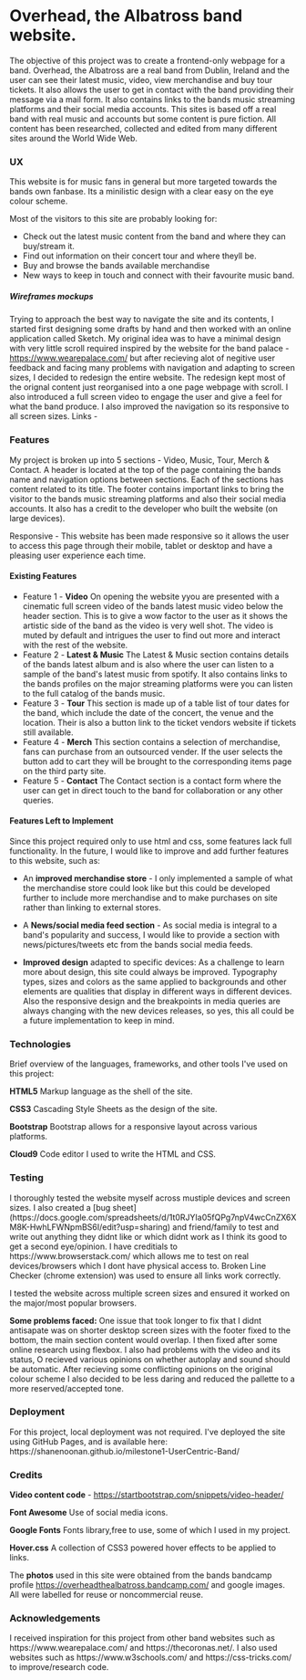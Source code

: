 <h1>Overhead, the Albatross band website.</h1>

The objective of this project was to create a frontend-only webpage for a band. Overhead, the Albatross are a real band from Dublin, Ireland and the user can see their latest music, video, view merchandise and buy tour tickets. It also allows the user to get in contact with the band providing their message via a mail form. It also contains links to the bands music streaming platforms and their social media accounts. This sites is based off a real band with real music and accounts but some content is pure fiction. All content has been researched, collected and edited from many different sites around the World Wide Web.

<h3>UX</h3>
This website is for music fans in general but more targeted towards the bands own fanbase. Its a minilistic design with a clear easy on the eye colour scheme. 

Most of the visitors to this site are probably looking for:
* Check out the latest music content from the band and where they can buy/stream it.
* Find out information on their concert tour and where theyll be.
* Buy and browse the bands available merchandise
* New ways to keep in touch and connect with their favourite music band.

<h5>Wireframes mockups</h5>

Trying to approach the best way to navigate the site and its contents, I started first designing some drafts by hand and then worked with an online application called Sketch. 
My original idea was to have a minimal design with very little scroll required inspired by the website for the band palace - https://www.wearepalace.com/ but after recieving alot of negitive user feedback and facing many problems with navigation and adapting to screen sizes, I decided to redesign the entire website.
The redesign kept most of the orignal content just reorganised into a one page webpage with scroll. I also introduced a full screen video to engage the user and give a feel for what the band produce. I also improved the navigation so its responsive to all screen sizes. 
Links - 

<h3>Features</h3>
My project is broken up into 5 sections - Video, Music, Tour, Merch & Contact. A header is located at the top of the page containing the bands name and navigation options between sections.
Each of the sections has content related to its title.
The footer contains important links to bring the visitor to the bands music streaming platforms and also their social media accounts. It also has a credit to the developer who built the website (on large devices).

Responsive - This website has been made responsive so it allows the user to access this page through their mobile, tablet or desktop and have a pleasing user experience each time.

<h4>Existing Features</h4>

* Feature 1 - **Video**
On opening the website yyou are presented with a cinematic full screen video of the bands latest music video below the header section. This is to give a wow factor to the user as it shows the artistic side of the band as the video is very well shot. The video is muted by default and intrigues the user to find out more and interact with the rest of the website.
* Feature 2 - **Latest & Music**
The Latest & Music section contains details of the bands latest album and is also where the user can listen to a sample  of the band's latest music from spotify. It also contains links to the bands profiles on the major streaming platforms were you can listen to the full catalog of the bands music.
* Feature 3 - **Tour**
This section is made up of a table list of tour dates for the band, which include the date of the concert, the venue and the location. Their is also a button link to the ticket vendors website if tickets still available.
* Feature 4 - **Merch**
This section contains a selection of merchandise, fans can purchase from an outsourced vender. If the user selects the button add to cart they will be brought to the corresponding items page on the third party site.
* Feature 5 - **Contact**
The Contact section is a contact form where the user can get in direct touch to the band for collaboration or any other queries.

<h4>Features Left to Implement</h4>  
Since this project required only to use html and css, some features lack full functionality. In the future, I would like to improve and add further features to this website, such as:

* An **improved merchandise store** - I only implemented a sample of what the merchandise store could look like but this could be developed further to include more merchandise and to make purchases on site rather than linking to external stores.

* A **News/social media feed section** - As social media is integral to a band's popularity and success, I would like to provide a section with news/pictures/tweets etc from the bands social media feeds.

* **Improved design** adapted to specific devices: As a challenge to learn more about design, this site could always be improved. Typography types, sizes and colors as the same applied to backgrounds and other elements are qualities that display in different ways in different devices. Also the responsive design and the breakpoints in media queries are always changing with the new devices releases, so yes, this all could be a future implementation to keep in mind.

<h3>Technologies</h3>

Brief overview of the languages, frameworks, and other tools I've used on this project:

**HTML5**  Markup language as the shell of the site.

**CSS3** Cascading Style Sheets as the design of the site.

**Bootstrap** Bootstrap allows for a responsive layout across various platforms.

**Cloud9** Code editor I used to write the HTML and CSS.

<h3>Testing</h3>
I thoroughly tested the website myself across mustiple devices and screen sizes. I also created a [bug sheet](https://docs.google.com/spreadsheets/d/1t0RJYIa05fQPg7npV4wcCnZX6XM8K-HwhLFWNpmBS6I/edit?usp=sharing) and friend/family to test and write out anything they didnt like or which didnt work as I think its good to get a second eye/opinion. I have creditials to https://www.browserstack.com/ which allows me to test on real devices/browsers which I dont have physical access to. Broken Line Checker (chrome extension) was used to ensure all links work correctly.

I tested the website across multiple screen sizes and ensured it worked on the major/most popular browsers.

**Some problems faced:**
One issue that took longer to fix that I didnt antisapate was on shorter desktop screen sizes with the footer fixed to the bottom, the main section content would overlap. I then fixed after some online research using flexbox.
I also had problems with the video and its status, O recieved various opinions on whether autoplay and sound should be automatic.
After recieving some conflicting opinions on the original colour scheme I also decided to be less daring and reduced the pallette to a more reserved/accepted tone.

<h3>Deployment</h3>
For this project, local deployment was not required. I've deployed the site using GitHub Pages, and is available here: https://shanenoonan.github.io/milestone1-UserCentric-Band/

<h3>Credits</h3>

**Video content code** - https://startbootstrap.com/snippets/video-header/

**Font Awesome** Use of social media icons.

**Google Fonts** Fonts library,free to use, some of which I used in my project.

**Hover.css** A collection of CSS3 powered hover effects to be applied to links.

The **photos** used in this site were obtained from the bands bandcamp profile https://overheadthealbatross.bandcamp.com/ and google images. All were labelled for reuse or noncommercial reuse.

<h3>Acknowledgements</h3>
I received inspiration for this project from other band websites such as https://www.wearepalace.com/ and https://thecoronas.net/. 
I also used websites such as https://www.w3schools.com/ and https://css-tricks.com/ to improve/research code.
